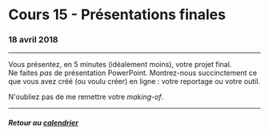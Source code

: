 # Cours 15 - Présentations finales

### 18 avril 2018

-----

Vous présentez, en 5 minutes (idéalement moins), votre projet final.<br>Ne faites *pas* de présentation PowerPoint. Montrez-nous succinctement ce que vous avez créé (ou voulu créer) en ligne&nbsp;: votre reportage ou votre outil.

N'oubliez pas de me remettre votre *making-of*.

-----

##### Retour au [calendrier](/calendrier.md)
